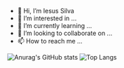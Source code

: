 - 👋 Hi, I’m Iesus Silva
- 👀 I’m interested in ...
- 🌱 I’m currently learning ...
- 💞️ I’m looking to collaborate on ...
- 📫 How to reach me ...

![Anurag's GitHub stats](https://github-readme-stats.vercel.app/api/?username=iesus90&repo=github-readme-stats&count_private=true&show_icons=true&theme=algolia)
![Top Langs](https://github-readme-stats.vercel.app/api/top-langs/?username=anuraghazra&langs_count=8&layout=compact&count_private=true&show_icons=true&theme=algolia)

<!---
Iesus90/Iesus90 is a ✨ special ✨ repository because its `README.md` (this file) appears on your GitHub profile.
You can click the Preview link to take a look at your changes.
--->
